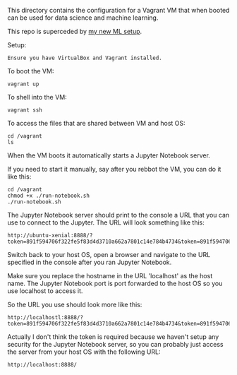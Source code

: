 This directory contains the configuration for a Vagrant VM that when booted can be used for data science and machine learning.

This repo is superceded by [my new ML setup](https://github.com/ashleydavis/machine-learning-setup-2).

Setup:

    Ensure you have VirtualBox and Vagrant installed.

To boot the VM:

    vagrant up

To shell into the VM:

    vagrant ssh

To access the files that are shared between VM and host OS:

    cd /vagrant
    ls

When the VM boots it automatically starts a Jupyter Notebook server.

If you need to start it manually, say after you rebbot the VM, you can do it like this:

    cd /vagrant
    chmod +x ./run-notebook.sh
    ./run-notebook.sh

The Jupyter Notebook server should print to the console a URL that you can use to connect to the Jupyter. The URL will look something like this:

    http://ubuntu-xenial:8888/?token=891f594706f322fe5f83d4d3710a662a7801c14e784b4734&token=891f594706f322fe5f83d4d3710a662a7801c14e784b4734

Switch back to your host OS, open a browser and navigate to the URL specified in the console after you ran Jupyter Notebook.

Make sure you replace the hostname in the URL 'localhost' as the host name. The Jupyter Notebook port is port forwarded to the host OS so you use localhost to access it.

So the URL you use should look more like this:

    http://localhostl:8888/?token=891f594706f322fe5f83d4d3710a662a7801c14e784b4734&token=891f594706f322fe5f83d4d3710a662a7801c14e784b4734

Actually I don't think the token is required because we haven't setup any security for the Jupyter Notebook server, so you can probably just access the server from your host OS with the following URL:

    http://localhost:8888/

